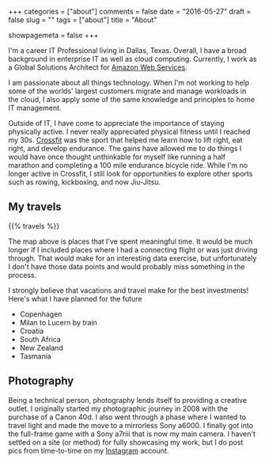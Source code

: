 +++
categories = ["about"]
comments = false
date = "2016-05-27"
draft = false
slug = ""
tags = ["about"]
title = "About"

showpagemeta = false
+++

I'm a career IT Professional living in Dallas, Texas. Overall, I have a broad background in enterprise IT as well as cloud computing. Currently, I work as a Global Solutions Architect for [Amazon Web Services](http://aws.amazon.com/).

I am passionate about all things technology. When I'm not working to help some of the worlds' largest customers migrate and manage workloads in the cloud, I also apply some of the same knowledge and principles to home IT management.

Outside of IT, I have come to appreciate the importance of staying physically active. I never really appreciated physical fitness until I reached my 30s. [Crossfit](http://www.crossfit.com/) was the sport that helped me learn how to lift right, eat right, and develop endurance. The gains have allowed me to do things I would have once thought unthinkable for myself like running a half marathon and completing a 100 mile endurance bicycle ride. While I'm no longer active in Crossfit, I still look for opportunities to explore other sports such as rowing, kickboxing, and now Jiu-Jitsu.

## My travels

{{% travels %}}

The map above is places that I've spent meaningful time. It would be much longer if I included places where I had a connecting flight or was just driving through. That would make for an interesting data exercise, but unfortunately I don't have those data points and would probably miss something in the process.

I strongly believe that vacations and travel make for the best investments! Here's what I have planned for the future

- Copenhagen
- Milan to Lucern by train
- Croatia
- South Africa
- New Zealand
- Tasmania

## Photography

Being a technical person, photography lends itself to providing a creative outlet. I originally started my photographic journey in 2008 with the purchase of a Canon 40d. I also went through a phase where I wanted to travel light and made the move to a mirrorless Sony a6000. I finally got into the full-frame game with a Sony a7riii that is now my main camera. I haven't settled on a site (or method) for fully showcasing my work, but I do post pics from time-to-time on my [Instagram](https://www.instagram.com/ronnie.eichler/) account.
